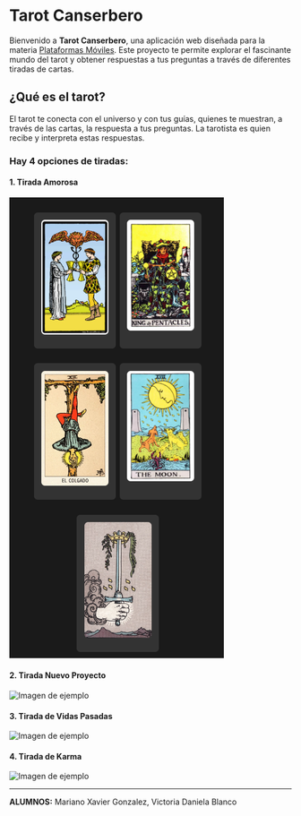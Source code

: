 # Tarot Canserbero

Bienvenido a **Tarot Canserbero**, una aplicación web diseñada para la materia [Plataformas Móviles](https://plataformas-moviles.vercel.app/). Este proyecto te permite explorar el fascinante mundo del tarot y obtener respuestas a tus preguntas a través de diferentes tiradas de cartas.

## ¿Qué es el tarot?

El tarot te conecta con el universo y con tus guías, quienes te muestran, a través de las cartas, la respuesta a tus preguntas. La tarotista es quien recibe y interpreta estas respuestas.

### Hay 4 opciones de tiradas:

#### 1. Tirada Amorosa
![Imagen de ejemplo](readme/tirada-amorosa.png)

#### 2. Tirada Nuevo Proyecto
![Imagen de ejemplo](readme/tirada-nuevo-proyecto.ppg)

#### 3. Tirada de Vidas Pasadas
![Imagen de ejemplo](readme/vidas-pasadas.ppg)

#### 4. Tirada de Karma
![Imagen de ejemplo](readme/karma.ppg)

---

**ALUMNOS:** Mariano Xavier Gonzalez, Victoria Daniela Blanco
